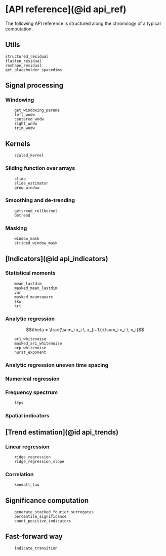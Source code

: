 # [API reference](@id api_ref)

The following API reference is structured along the chronology of a typical computation.

## Utils

```@docs
structured_residual
flatten_residual
reshape_residual
get_placeholder_spacedims
```

## Signal processing

### Windowing

```@docs
    get_windowing_params
    left_wndw
    centered_wndw
    right_wndw
    trim_wndw
```

## Kernels

```@docs
    scaled_kernel
```

### Sliding function over arrays

```@docs
    slide
    slide_estimator
    grow_window
```

### Smoothing and de-trending

```@docs
    gettrend_rollkernel
    detrend
```

### Masking

```@docs
    window_mask
    strided_window_mask
```

## [Indicators](@id api_indicators)

### Statistical moments

```@docs
    mean_lastdim
    masked_mean_lastdim
    var
    masked_meansquare
    skw
    krt
```

### Analytic regression


```math
\theta = \frac{\sum_i x_i \, x_{i+1}}{\sum_i x_i \, x_i}
```


```@docs
    ar1_whitenoise
    masked_ar1_whitenoise
    arp_whitenoise
    hurst_exponent
```

### Analytic regression uneven time spacing

### Numerical regression

### Frequency spectrum

```@docs
    lfps
```

### Spatial indicators




## [Trend estimation](@id api_trends)

### Linear regression

```@docs
    ridge_regression
    ridge_regression_slope
```

### Correlation

```@docs
    kendall_tau
```


## Significance computation

```@docs
    generate_stacked_fourier_surrogates
    percentile_significance
    count_positive_indicators
```

## Fast-forward way

```@docs
    indicate_transition
```